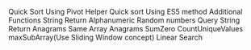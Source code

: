 Quick Sort 
Using Pivot Helper
Quick sort Using ES5 method
Additional Functions
String Return 
Alphanumeric
Random numbers
Query
String Return
Anagrams
Same Array
Anagrams
SumZero
CountUniqueValues
maxSubArray(Use Sliding Window concept)
Linear Search
